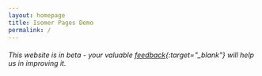 ```yaml
---
layout: homepage
title: Isomer Pages Demo
permalink: /
---
```

<!-- Type your notification here - the notification bar will not appear if this is empty. For other changes, refer to _data/homepage.yml to edit the homepage -->
###### This website is in beta - your valuable [feedback](https://form.sg/#!/forms/govtech/5a9ce876b3a3b6006e6b8335){:target="_blank"} will help us in improving it.

<script>
  function addReadMore() {
    var sgPara = document.querySelector('.bp-section:nth-of-type(3) .row.is-hidden-mobile.is-hidden-tablet-only p:nth-of-type(2)');
    var extraSGOnDesktop = document.createElement('div');
    extraSGOnDesktop.setAttribute('class','para-extension');
    extraSGOnDesktop.innerHTML=`<p>Cultural diversity characterised early Singapore and was manifested in its physical and social landscapes, lending the city a unique charm.</p>
  <p>The Singapore component of the exhibition showcases 173 photographs from the 1880s to the 1960s, mainly drawn from the collections of the National Library and the National Archives of Singapore, both institutions under the National Library Board of Singapore. The exhibition comprises six sections – Places of Power and Worship, A Tropical Metropolis, All Walks of Life, Colourful Customs, Centres of Commerce, and A City in Motion. It transports the viewer to early Singapore, featuring its varied architecture,
    lively streetscapes, cosmopolitan society, and multi-cultural customs.</p>`;
    var readMoreButton = document.createElement('div');
    readMoreButton.innerHTML = 'Read More..';
    readMoreButton.setAttribute('class','read-more-button');
    readMoreButton.setAttribute('id','read-more-sg');
    /*readMoreButton.setAttribute('onclick','expandSG()');*/
    sgPara.parentNode.insertBefore( extraSGOnDesktop, sgPara.nextSibling );
    extraSGOnDesktop.parentNode.insertBefore( readMoreButton, extraSGOnDesktop.nextSibling );
  }
  
  function expandSG(){
    var expandButton = document.getElementsByClassName('read-more-button');
    var hiddenPara = document.getElementsByClassName('para-extension');
    var i;
    var j;
    for (i = j = 0 ; i<hiddenPara.length && j<expandButton.length ; i++ , j++) {
      expandButton[j].addEventListener('click', function(){document.document.getElementsByClassName('para-extension')[i].classList.toggle('show-this-para')});
    }
  }
  
  
  window.onload = function() {addReadMore();expandSG();};
</script>
